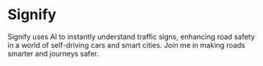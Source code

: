 # Signify
Signify uses AI to instantly understand traffic signs, enhancing road safety in a world of self-driving cars and smart cities. Join me in making roads smarter and journeys safer.
